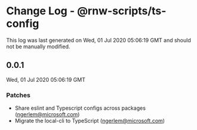 # Change Log - @rnw-scripts/ts-config

This log was last generated on Wed, 01 Jul 2020 05:06:19 GMT and should not be manually modified.

<!-- Start content -->

## 0.0.1

Wed, 01 Jul 2020 05:06:19 GMT

### Patches

- Share eslint and Typescript configs across packages (ngerlem@microsoft.com)
- Migrate the local-cli to TypeScript (ngerlem@microsoft.com)
